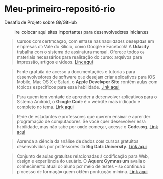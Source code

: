 # Meu-primeiro-repositó-rio
Desafio de Projeto sobre Git/GitHub


<p align="center">Irei colocar aqui sites importantes para desenvolvedores iniciantes</p>


>Cursos com certificação, com ênfase nas habilidades desejadas em empresas do Vale do Silício, como Google e Facebook! A **Udacity** trabalha com o sistema de assinatura mensal. Oferece todos os materiais necessários para realização do curso: arquivos para impressão, artigos e vídeos. [Link aqui](https://br.udacity.com/)



>Fonte gratuita de acesso a documentações e tutoriais para desenvolvedores de software que desejam criar aplicativos para iOS Mobile, Mac OS X e Safari, o **Apple Developer Site** contém aulas com tópicos específicos para essa habilidade. [Link aqui](https://developer.apple.com/)



>Para quem tem vontade de aprender a desenvolver aplicativos para o Sistema Android, o **Google Code** é o website mais indicado e completo no tema. [Link aqui](https://developers.google.com/)



>Rede de estudantes e professores que querem ensinar e aprender programação de computadores. Se você quer desenvolver essa habilidade, mas não sabe por onde começar, acesse o **Code.org**. [Link aqui](https://code.org/)



>Aprenda a ciência da análise de dados com cursos gratuitos desenvolvidos por professores da **Big Data University**. [Link aqui](https://bigdatauniversity.com/)



>Conjunto de aulas gratuitas relacionadas à codificação para Web, design e experiência do usuário. O **Aquent Gymnasium** avalia o conhecimento atual do aluno por meio de testes – só continua o processo de formação quem obtém pontuação mínima. [Link aqui](https://gymnasium.aquent.com/)

